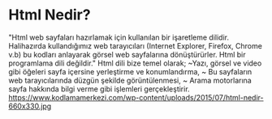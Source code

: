 # Html Nedir?
 "Html web sayfaları hazırlamak için kullanılan bir işaretleme dilidir. Halihazırda kullandığımız web tarayıcıları (Internet Explorer, Firefox, Chrome v.b) bu kodları anlayarak görsel web sayfalarına dönüştürürler. Html bir programlama dili değildir."
 Html dili bize temel olarak;
 ~Yazı, görsel ve video gibi öğeleri sayfa içersine yerleştirme ve konumlandırma,
~ Bu sayfaların web tarayıcılarında düzgün şekilde görüntülenmesi,
~ Arama motorlarına sayfa hakkında bilgi verme gibi işlemleri gerçekleştirir.
https://www.kodlamamerkezi.com/wp-content/uploads/2015/07/html-nedir-660x330.jpg
